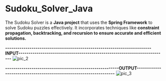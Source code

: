 # Sudoku_Solver_Java
The Sudoku Solver is a **Java project** that uses the **Spring Framework** to solve Sudoku  puzzles effectively. It incorporates techniques like **constraint propagation,  backtracking, and recursion to ensure accurate and efficient solutions.**



**------------------------------------------------------------------------INPUT-------------------------------------------------------------------------**
![pic_2](https://github.com/DurgeshMali/Sudoku_Solver_Java/assets/98301084/3028f512-8c25-45a4-a71c-d03bdb515940)


**--------------------------------------------------------OUTPUT------------------------------------------------------------------**
![pic_3](https://github.com/DurgeshMali/Sudoku_Solver_Java/assets/98301084/3c427443-7b1a-4e21-b908-ece44515cd86)
